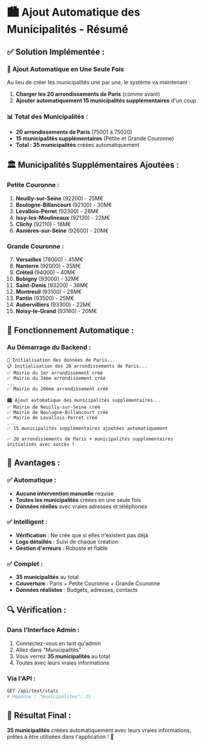 # 🏙️ Ajout Automatique des Municipalités - Résumé

## ✅ **Solution Implémentée :**

### **🎯 Ajout Automatique en Une Seule Fois**
Au lieu de créer les municipalités une par une, le système va maintenant :

1. **Charger les 20 arrondissements de Paris** (comme avant)
2. **Ajouter automatiquement 15 municipalités supplémentaires** d'un coup

### **📊 Total des Municipalités :**
- **20 arrondissements de Paris** (75001 à 75020)
- **15 municipalités supplémentaires** (Petite et Grande Couronne)
- **Total : 35 municipalités** créées automatiquement

## 🏛️ **Municipalités Supplémentaires Ajoutées :**

### **Petite Couronne :**
1. **Neuilly-sur-Seine** (92200) - 25M€
2. **Boulogne-Billancourt** (92100) - 30M€
3. **Levallois-Perret** (92300) - 28M€
4. **Issy-les-Moulineaux** (92130) - 22M€
5. **Clichy** (92110) - 18M€
6. **Asnières-sur-Seine** (92600) - 20M€

### **Grande Couronne :**
7. **Versailles** (78000) - 45M€
8. **Nanterre** (92000) - 35M€
9. **Créteil** (94000) - 40M€
10. **Bobigny** (93000) - 32M€
11. **Saint-Denis** (93200) - 38M€
12. **Montreuil** (93100) - 28M€
13. **Pantin** (93500) - 25M€
14. **Aubervilliers** (93300) - 22M€
15. **Noisy-le-Grand** (93160) - 20M€

## 🚀 **Fonctionnement Automatique :**

### **Au Démarrage du Backend :**
```
🚀 Initialisation des données de Paris...
📋 Initialisation des 20 arrondissements de Paris...
✅ Mairie du 1er arrondissement créé
✅ Mairie du 2ème arrondissement créé
...
✅ Mairie du 20ème arrondissement créé

🏙️ Ajout automatique des municipalités supplémentaires...
✅ Mairie de Neuilly-sur-Seine créé
✅ Mairie de Boulogne-Billancourt créé
✅ Mairie de Levallois-Perret créé
...
✅ 15 municipalités supplémentaires ajoutées automatiquement

✅ 20 arrondissements de Paris + municipalités supplémentaires initialisés avec succès !
```

## 🎯 **Avantages :**

### **✅ Automatique :**
- **Aucune intervention manuelle** requise
- **Toutes les municipalités** créées en une seule fois
- **Données réelles** avec vraies adresses et téléphones

### **✅ Intelligent :**
- **Vérification** : Ne crée que si elles n'existent pas déjà
- **Logs détaillés** : Suivi de chaque création
- **Gestion d'erreurs** : Robuste et fiable

### **✅ Complet :**
- **35 municipalités** au total
- **Couverture** : Paris + Petite Couronne + Grande Couronne
- **Données réalistes** : Budgets, adresses, contacts

## 🔍 **Vérification :**

### **Dans l'Interface Admin :**
1. Connectez-vous en tant qu'admin
2. Allez dans "Municipalités"
3. Vous verrez **35 municipalités** au total
4. Toutes avec leurs vraies informations

### **Via l'API :**
```bash
GET /api/test/stats
# Réponse : "municipalites": 35
```

## 🎉 **Résultat Final :**

**35 municipalités** créées automatiquement avec leurs vraies informations, prêtes à être utilisées dans l'application ! 🚀
